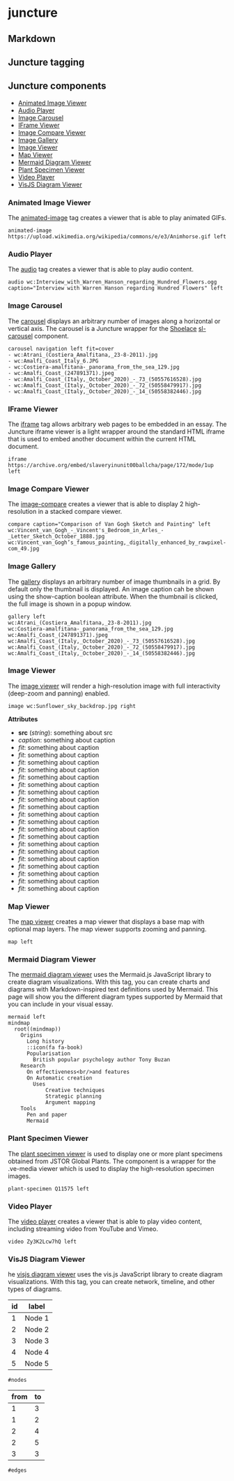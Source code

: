 # juncture

## Markdown

## Juncture tagging

## Juncture components

- [Animated Image Viewer](#animated-image-viewer)
- [Audio Player](#audio-player)
- [Image Carousel](#image-carousel)
- [IFrame Viewer](#iframe-viewer)
- [Image Compare Viewer](#image-compare-viewer)
- [Image Gallery](#image-gallery)
- [Image Viewer](#image-viewer)
- [Map Viewer](#map-viewer)
- [Mermaid Diagram Viewer](#mermaid-diagram-viewer)
- [Plant Specimen Viewer](#plant-specimen-viewer)
- [Video Player](#video-player)
- [VisJS Diagram Viewer](#visjs-diagram-viewer)

### Animated Image Viewer

The [animated-image](https://docs.juncture-digital.org/components/animated-image-viewer) tag creates a viewer that is able to play animated GIFs.

`animated-image https://upload.wikimedia.org/wikipedia/commons/e/e3/Animhorse.gif left`

### Audio Player

The [audio](https://docs.juncture-digital.org/components/audio-player) tag creates a viewer that is able to play audio content.

`audio wc:Interview_with_Warren_Hanson_regarding_Hundred_Flowers.ogg caption="Interview with Warren Hanson regarding Hundred Flowers" left`

### Image Carousel

The [carousel](https://docs.juncture-digital.org/components/image-carousel) displays an arbitrary number of images along a horizontal or vertical axis.  The carousel is a Juncture wrapper for the [Shoelace](https://shoelace.style/) [sl-carousel](https://shoelace.style/components/carousel) component.

```
carousel navigation left fit=cover
- wc:Atrani_(Costiera_Amalfitana,_23-8-2011).jpg
- wc:Amalfi_Coast_Italy_6.JPG
- wc:Costiera-amalfitana-_panorama_from_the_sea_129.jpg
- wc:Amalfi_Coast_(247891371).jpeg
- wc:Amalfi_Coast_(Italy,_October_2020)_-_73_(50557616528).jpg
- wc:Amalfi_Coast_(Italy,_October_2020)_-_72_(50558479917).jpg
- wc:Amalfi_Coast_(Italy,_October_2020)_-_14_(50558382446).jpg
```

### IFrame Viewer

The [iframe](https://docs.juncture-digital.org/components/iframe-viewer) tag allows arbitrary web pages to be embedded in an essay. The Juncture iframe viewer is a light wrapper around the standard HTML iframe that is used to embed another document within the current HTML document.

`iframe https://archive.org/embed/slaveryinunit00ballcha/page/172/mode/1up left`

### Image Compare Viewer

The [image-compare](https://docs.juncture-digital.org/components/image-compare-viewer) creates a viewer that is able to display 2 high-resolution in a stacked compare viewer.

```
compare caption="Comparison of Van Gogh Sketch and Painting" left
wc:Vincent_van_Gogh_-_Vincent's_Bedroom_in_Arles_-_Letter_Sketch_October_1888.jpg
wc:Vincent_van_Gogh’s_famous_painting,_digitally_enhanced_by_rawpixel-com_49.jpg
```

### Image Gallery

The [gallery](https://docs.juncture-digital.org/components/image-gallery) displays an arbitrary number of image thumbnails in a grid. By default only the thumbnail is displayed. An image caption cah be shown using the show-caption boolean attribute. When the thumbnail is clicked, the full image is shown in a popup window.

```
gallery left
wc:Atrani_(Costiera_Amalfitana,_23-8-2011).jpg
wc:Costiera-amalfitana-_panorama_from_the_sea_129.jpg
wc:Amalfi_Coast_(247891371).jpeg
wc:Amalfi_Coast_(Italy,_October_2020)_-_73_(50557616528).jpg
wc:Amalfi_Coast_(Italy,_October_2020)_-_72_(50558479917).jpg
wc:Amalfi_Coast_(Italy,_October_2020)_-_14_(50558382446).jpg
```

### Image Viewer

The [image viewer](https://docs.juncture-digital.org/components/image-viewer) will render a high-resolution image with full interactivity (deep-zoom and panning) enabled.

`image wc:Sunflower_sky_backdrop.jpg right`

**Attributes**

- **src** (_string_): something about src
- *caption*: something about caption
- *fit*: something about caption
- *fit*: something about caption
- *fit*: something about caption
- *fit*: something about caption
- *fit*: something about caption
- *fit*: something about caption
- *fit*: something about caption
- *fit*: something about caption
- *fit*: something about caption
- *fit*: something about caption
- *fit*: something about caption
- *fit*: something about caption
- *fit*: something about caption
- *fit*: something about caption
- *fit*: something about caption
- *fit*: something about caption
- *fit*: something about caption
- *fit*: something about caption
- *fit*: something about caption
- *fit*: something about caption
  
### Map Viewer

The [map viewer](https://docs.juncture-digital.org/components/map-viewer) creates a map viewer that displays a base map with optional map layers. The map viewer supports zooming and panning. 

`map left`

### Mermaid Diagram Viewer

The [mermaid diagram viewer](https://docs.juncture-digital.org/components/mermaid-diagram-viewer) uses the Mermaid.js JavaScript library to create diagram visualizations. With this tag, you can create charts and diagrams with Markdown-inspired text definitions used by Mermaid. This page will show you the different diagram types supported by Mermaid that you can include in your visual essay.

```
mermaid left
mindmap
  root((mindmap))
    Origins
      Long history
      ::icon(fa fa-book)
      Popularisation
        British popular psychology author Tony Buzan
    Research
      On effectiveness<br/>and features
      On Automatic creation
        Uses
            Creative techniques
            Strategic planning
            Argument mapping
    Tools
      Pen and paper
      Mermaid
```

### Plant Specimen Viewer

The [plant specimen viewer](https://docs.juncture-digital.org/components/plant-specimen-viewer) is used to display one or more plant specimens obtained from JSTOR Global Plants. The component is a wrapper for the .ve-media viewer which is used to display the high-resolution specimen images.

`plant-specimen Q11575 left`

### Video Player

The [video player](https://docs.juncture-digital.org/components/video-player) creates a viewer that is able to play video content, including streaming video from YouTube and Vimeo.

`video Zy3K2Lcw7hQ left`

### VisJS Diagram Viewer

he [visjs diagram viewer](https://docs.juncture-digital.org/components/visjs-diagram-viewer) uses the vis.js JavaScript library to create diagram visualizations. With this tag, you can create network, timeline, and other types of diagrams.

|id |     label     |
|---|---------------|
| 1 | Node 1        |
| 2 | Node 2        |
| 3 | Node 3        |
| 4 | Node 4        |
| 5 | Node 5        |
`#nodes`

|from|to |
|----|---|
| 1 | 3  |
| 1 | 2  |
| 2 | 4  |
| 2 | 5  |
| 3 | 3  |
`#edges`
